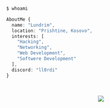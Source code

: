 
<p align="center">
  <img src="https://komarev.com/ghpvc/?username=Lundrim23" alt="" />
</p>

```php
$ whoami
```


```ts
AboutMe {
  name: "Lundrim",
  location: "Prishtine, Kosovo",
  interests: [
    "Hacking",
    "Networking",
    "Web Development",
    "Softwere Development"
  ],
  discord: "ll0rdi"
}
```

<br />

<p align="center">
  <a href="https://main--lundrim-aliu.netlify.app/">
    <img src="https://skillicons.dev/icons?i=git,github,cs,dotnet,js,react,redux,nextjs,tailwind,materialui,sass,nodejs,mongodb,&coding=cute" />
  </a>
</p>

<p align="center" height="300">
  <img src="https://spotify-github-profile.vercel.app/api/view.svg?uid=eq9nz5nac5jmxkvlr6oyqi5dw&redirect=true][https://spotify-github-profile.vercel.app/api/view.svg?uid=eq9nz5nac5jmxkvlr6oyqi5dw&cover_image=true&theme=default&show_offline=true&background_color=121212&interchange=true" alt="" />
</p>
